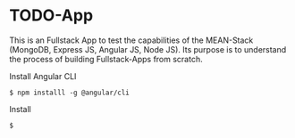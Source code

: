 TODO-App
===============

This is an Fullstack App to test the capabilities of the MEAN-Stack (MongoDB, Express JS, Angular JS, Node JS).
Its purpose is to understand the process of building Fullstack-Apps from scratch. 

Install Angular CLI

    $ npm installl -g @angular/cli


Install 

    $ 